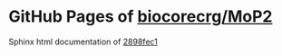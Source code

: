 GitHub Pages of [biocorecrg/MoP2](https://github.com/biocorecrg/MoP2.git)
===
Sphinx html documentation of [2898fec1](https://github.com/biocorecrg/MoP2/tree/2898fec149342e1b60a05d05231a1ce382f4f503)
